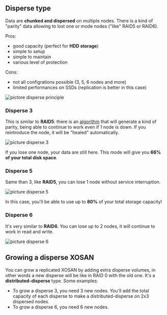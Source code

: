 ## Disperse type

Data are **chunked and dispersed** on multiple nodes. There is a kind of "parity" data allowing to lost one or mode nodes ("like" RAID5 or RAID6).

Pros:

* good capacity (perfect for **HDD storage**)
* simple to setup
* simple to maintain
* various level of protection

Cons:

* not all configrations possible (3, 5, 6 nodes and more)
* limited performances on SSDs (replication is better in this case)

![pictore disperse principle]()

### Disperse 3

This is similar to **RAID5**: there is an [algorithm](https://en.wikipedia.org/wiki/Reed%E2%80%93Solomon_error_correction) that will generate a kind of parity, being able to continue to work even if 1 node is down. If you reintroduce the node, it will be "healed" automatically.

![picture disperse 3]()

If you lose one node, your data are still here. This mode will give you **66% of your total disk space**.

### Disperse 5

Same than 3, like **RAID5**, you can lose 1 node without service interruption.

![picture disperse 5]()

In this case, you'll be able to use up to **80%** of your total storage capacity!

### Disperse 6

It's very similar to **RAID6**. You can lose up to 2 nodes, it will continue to work in read and write.

![picture disperse 6]()

## Growing a disperse XOSAN

You can grow a replicated XOSAN by adding extra disperse volumes, in other words a new disperse will be like in RAID 0 with the old one. It's a **distributed-disperse** type. Some examples:

* To grow a disperse 3, you need 3 new nodes. You'll add the total capacity of each disperse to make a distributed-disperse on 2x3 dispersed nodes.
* To grow a disperse 6, you need 6 new nodes.

